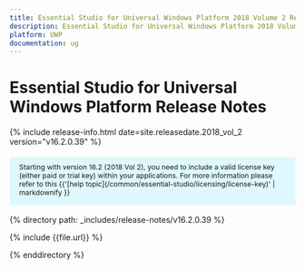 ```yaml
---
title: Essential Studio for Universal Windows Platform 2018 Volume 2 Release Notes
description: Essential Studio for Universal Windows Platform 2018 Volume 2 Release Notes
platform: UWP
documentation: ug
---
```


# Essential Studio for Universal Windows Platform Release Notes

{% include release-info.html date=site.releasedate.2018_vol_2  version="v16.2.0.39" %} 


<style>
#license {
    font-size: .88em!important;
margin-top: 1.5em;     margin-bottom: 1.5em;
    background-color: #def8ff;
    padding: 10px 17px 14px;
}
</style>

<div id="license">
Starting with version 16.2 (2018 Vol 2), you need to include a valid license key (either paid or trial key) within your applications. 
For more information please refer to this {{'[help topic](/common/essential-studio/licensing/license-key)' | markdownify }}   
</div>


{% directory path: _includes/release-notes/v16.2.0.39 %}

{% include {{file.url}} %}

{% enddirectory %}
